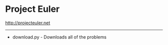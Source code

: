 Project Euler
=============

http://projecteuler.net


-----

* download.py - Downloads all of the problems
